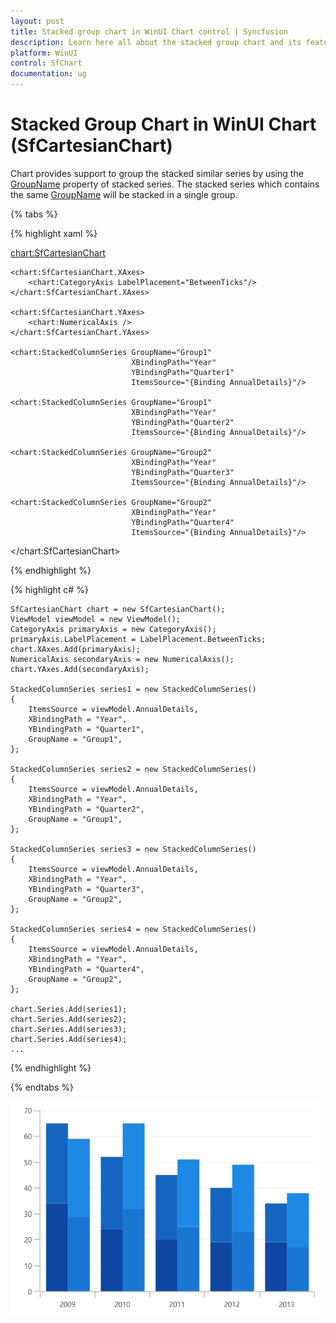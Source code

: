 ```yaml
---
layout: post
title: Stacked group chart in WinUI Chart control | Syncfusion
description: Learn here all about the stacked group chart and its features in Syncfusion WinUI Chart (SfCartesianChart) control.
platform: WinUI
control: SfChart
documentation: ug
---
```


# Stacked Group Chart in WinUI Chart (SfCartesianChart)

Chart provides support to group the stacked similar series by using the [GroupName](https://help.syncfusion.com/cr/winui/Syncfusion.UI.Xaml.Charts.StackedSeriesBase.html#Syncfusion_UI_Xaml_Charts_StackedSeriesBase_GroupName) property of stacked series. The stacked series which contains the same [GroupName](https://help.syncfusion.com/cr/winui/Syncfusion.UI.Xaml.Charts.StackedSeriesBase.html#Syncfusion_UI_Xaml_Charts_StackedSeriesBase_GroupName) will be stacked in a single group.

{% tabs %}

{% highlight xaml %}

<chart:SfCartesianChart>
    
    <chart:SfCartesianChart.XAxes>
        <chart:CategoryAxis LabelPlacement="BetweenTicks"/>
    </chart:SfCartesianChart.XAxes>

    <chart:SfCartesianChart.YAxes>
        <chart:NumericalAxis />
    </chart:SfCartesianChart.YAxes>  
    
    <chart:StackedColumnSeries GroupName="Group1" 
                               XBindingPath="Year" 
                               YBindingPath="Quarter1" 
                               ItemsSource="{Binding AnnualDetails}"/>

    <chart:StackedColumnSeries GroupName="Group1" 
                               XBindingPath="Year" 
                               YBindingPath="Quarter2"
                               ItemsSource="{Binding AnnualDetails}"/>

    <chart:StackedColumnSeries GroupName="Group2" 
                               XBindingPath="Year"  
                               YBindingPath="Quarter3" 
                               ItemsSource="{Binding AnnualDetails}"/>

    <chart:StackedColumnSeries GroupName="Group2" 
                               XBindingPath="Year"
                               YBindingPath="Quarter4" 
                               ItemsSource="{Binding AnnualDetails}"/>

</chart:SfCartesianChart>

{% endhighlight %}

{% highlight c# %}

    SfCartesianChart chart = new SfCartesianChart();
    ViewModel viewModel = new ViewModel();
    CategoryAxis primaryAxis = new CategoryAxis();
    primaryAxis.LabelPlacement = LabelPlacement.BetweenTicks;
    chart.XAxes.Add(primaryAxis);
    NumericalAxis secondaryAxis = new NumericalAxis();
    chart.YAxes.Add(secondaryAxis);

    StackedColumnSeries series1 = new StackedColumnSeries()
    {
        ItemsSource = viewModel.AnnualDetails,
        XBindingPath = "Year",
        YBindingPath = "Quarter1",
        GroupName = "Group1",
    };

    StackedColumnSeries series2 = new StackedColumnSeries()
    {
        ItemsSource = viewModel.AnnualDetails,
        XBindingPath = "Year",
        YBindingPath = "Quarter2",
        GroupName = "Group1",
    };

    StackedColumnSeries series3 = new StackedColumnSeries()
    {
        ItemsSource = viewModel.AnnualDetails,
        XBindingPath = "Year",
        YBindingPath = "Quarter3",
        GroupName = "Group2",
    };

    StackedColumnSeries series4 = new StackedColumnSeries()
    {
        ItemsSource = viewModel.AnnualDetails,
        XBindingPath = "Year",
        YBindingPath = "Quarter4",
        GroupName = "Group2",
    };

    chart.Series.Add(series1);
    chart.Series.Add(series2);
    chart.Series.Add(series3);
    chart.Series.Add(series4);
    ...

{% endhighlight %}

{% endtabs %}

![Stacked group chart in WinUI Chart](Grouped_Stacking_Images/WinUI_Chart_GroupingStacked.png)
